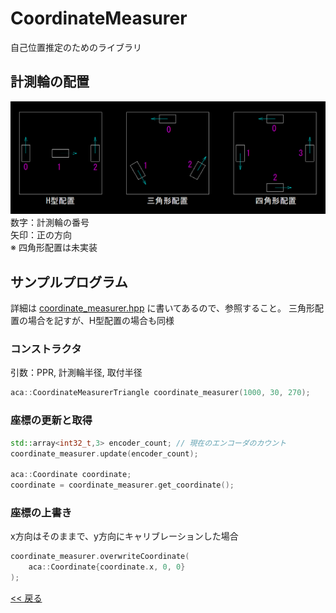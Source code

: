 # CoordinateMeasurer

自己位置推定のためのライブラリ


## 計測輪の配置
![計測輪配置の図](measuring_wheel_position.png "計測輪配置")
数字：計測輪の番号  
矢印：正の方向  
※ 四角形配置は未実装


## サンプルプログラム
詳細は [coordinate_measurer.hpp](..\coordinate_measurer.hpp) に書いてあるので、参照すること。
三角形配置の場合を記すが、H型配置の場合も同様

### コンストラクタ
引数：PPR, 計測輪半径, 取付半径
```C++
aca::CoordinateMeasurerTriangle coordinate_measurer(1000, 30, 270);
```

### 座標の更新と取得
```C++
std::array<int32_t,3> encoder_count; // 現在のエンコーダのカウント
coordinate_measurer.update(encoder_count);

aca::Coordinate coordinate;
coordinate = coordinate_measurer.get_coordinate();
```

### 座標の上書き
x方向はそのままで、y方向にキャリブレーションした場合
```C++
coordinate_measurer.overwriteCoordinate(
    aca::Coordinate{coordinate.x, 0, 0}
);
```

[<< 戻る](../README.md)